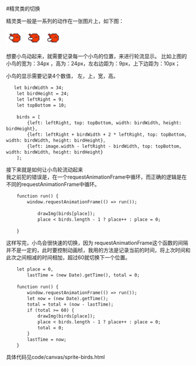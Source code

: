 #精灵类的切换 

精灵类一般是一系列的动作在一张图片上，如下图：

![bird](birds.png)

想要小鸟动起来，就需要记录每一个小鸟的位置，来进行轮流显示。
比如上图的小鸟的宽为：34px ，高为：24px，左右边距为：9px，上下边距为：10px；

小鸟的显示需要记录4个数值， 左，上，宽，高。

```  
   let birdWidth = 34;
    let birdHeight = 24;
    let leftRight = 9;
    let topBottom = 10;
    
    birds = [
        {left: leftRight, top: topBottom, width: birdWidth, height: birdHeight},
        {left: leftRight + birdWidth + 2 * leftRight, top: topBottom, width: birdWidth, height: birdHeight},
        {left: image.width - leftRight - birdWidth, top: topBottom, width: birdWidth, height: birdHeight}
    ];
```   

接下来就是如何让小鸟轮流动起来  
我之前犯的错误是，在一个requestAnimationFrame中循环，而正确的逻辑是在不同的requestAnimationFrame中循环。

```
    function run() {
        window.requestAnimationFrame(() => run());
 
            drawImg(birds[place]);
            place < birds.length - 1 ? place++ : place = 0;

    }

```   

这样写完，小鸟会很快速的切换，因为 requestAnimationFrame这个函数的间隔并不是一定的，此时要控制动画桢，我用的方法是记录当前的时间，将上次时间和此次之间相减的时间相加，超过60就切换下一个位置。

```
    let place = 0,
        lastTime = (new Date).getTime(), total = 0;
    
    function run() {
        window.requestAnimationFrame(() => run());
        let now = (new Date).getTime();
        total = total + (now - lastTime);
        if (total >= 60) {
            drawImg(birds[place]);
            place < birds.length - 1 ? place++ : place = 0;
            total = 0;
        }
        lastTime = now;
    }
```  

具体代码见code/canvas/sprite-birds.html